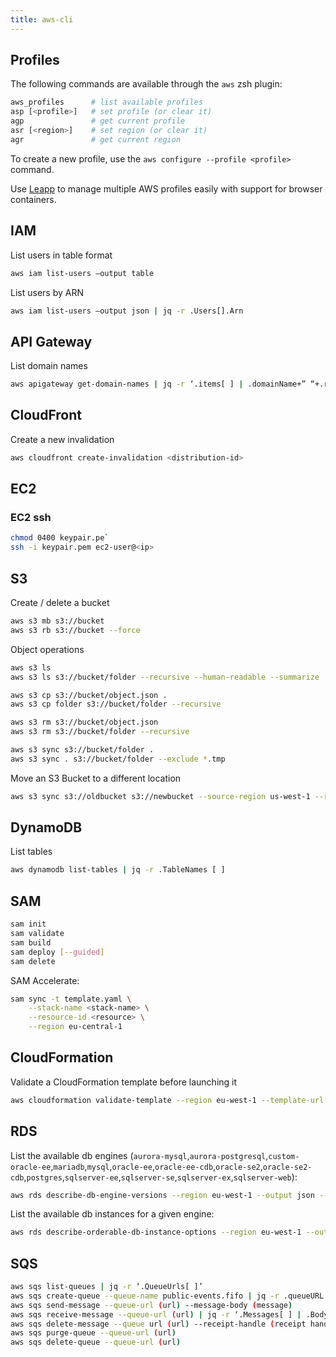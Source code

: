 ```yaml
---
title: aws-cli
---
```


## Profiles

The following commands are available through the `aws` zsh plugin:

```sh
aws_profiles      # list available profiles
asp [<profile>]   # set profile (or clear it)
agp               # get current profile
asr [<region>]    # set region (or clear it)
agr               # get current region
```

To create a new profile, use the `aws configure --profile <profile>` command.

Use [Leapp](https://www.leapp.cloud/) to manage multiple AWS profiles easily
with support for browser containers.

## IAM

List users in table format

```sh
aws iam list-users –output table
```

List users by ARN

```sh
aws iam list-users –output json | jq -r .Users[].Arn
```

## API Gateway

List domain names

```sh
aws apigateway get-domain-names | jq -r ‘.items[ ] | .domainName+” “+.regionalDomainName’
```

## CloudFront

Create a new invalidation

```sh
aws cloudfront create-invalidation <distribution-id>
```

## EC2

### EC2 ssh

```sh
chmod 0400 keypair.pe`
ssh -i keypair.pem ec2-user@<ip>
```

## S3

Create / delete a bucket

```sh
aws s3 mb s3://bucket
aws s3 rb s3://bucket --force
```

Object operations

```sh
aws s3 ls
aws s3 ls s3://bucket/folder --recursive --human-readable --summarize

aws s3 cp s3://bucket/object.json .
aws s3 cp folder s3://bucket/folder --recursive

aws s3 rm s3://bucket/object.json
aws s3 rm s3://bucket/folder --recursive

aws s3 sync s3://bucket/folder .
aws s3 sync . s3://bucket/folder --exclude *.tmp
```

Move an S3 Bucket to a different location

```sh
aws s3 sync s3://oldbucket s3://newbucket --source-region us-west-1 --region us-west-2
```

## DynamoDB

List tables

```sh
aws dynamodb list-tables | jq -r .TableNames [ ]
```

## SAM

```sh
sam init
sam validate
sam build
sam deploy [--guided]
sam delete
```

SAM Accelerate:

```sh
sam sync -t template.yaml \
    --stack-name <stack-name> \
    --resource-id <resource> \
    --region eu-central-1
```

## CloudFormation

Validate a CloudFormation template before launching it

```sh
aws cloudformation validate-template --region eu-west-1 --template-url https://s3-eu-west-1.amazonaws.com/ca/ca.cftemplate
```

## RDS

List the available db engines
(`aurora-mysql`,`aurora-postgresql`,`custom-oracle-ee`,`mariadb`,`mysql`,`oracle-ee`,`oracle-ee-cdb`,`oracle-se2`,`oracle-se2-cdb`,`postgres`,`sqlserver-ee`,`sqlserver-se`,`sqlserver-ex`,`sqlserver-web`):

```sh
aws rds describe-db-engine-versions --region eu-west-1 --output json --query 'DBEngineVersions[*].{Engine:Engine,EngineVersion:EngineVersion,DBEngineDescription:DBEngineDescription}' > db-engines.json
```

List the available db instances for a given engine:

```sh
aws rds describe-orderable-db-instance-options --region eu-west-1 --output json --engine sqlserver-ee --query 'OrderableDBInstanceOptions[*].{Engine:Engine,EngineVersion:EngineVersion, DBInstanceClass:DBInstanceClass}' > db-instances.json
```

## SQS

```sh
aws sqs list-queues | jq -r ‘.QueueUrls[ ]’
aws sqs create-queue --queue-name public-events.fifo | jq -r .queueURL
aws sqs send-message --queue-url (url) --message-body (message)
aws sqs receive-message --queue-url (url) | jq -r ‘.Messages[ ] | .Body’
aws sqs delete-message --queue url (url) --receipt-handle (receipt handle)
aws sqs purge-queue --queue-url (url)
aws sqs delete-queue --queue-url (url)
```
